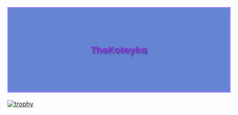 ![](banner.png)

[![trophy](https://github-profile-trophy.vercel.app/?username=koteyka5000&theme=tokyonight)](https://github.com/ryo-ma/github-profile-trophy)
